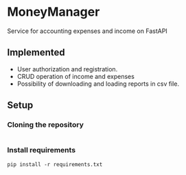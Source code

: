 # MoneyManager
Service for accounting expenses and income on FastAPI
## Implemented
+ User authorization and registration.
+ CRUD operation of income and expenses
+ Possibility of downloading and loading reports in csv file.

## Setup
### Cloning the repository
```

```
### Install requirements
```
pip install -r requirements.txt
```

